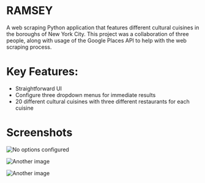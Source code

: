 # RAMSEY
A web scraping Python application that features different cultural cuisines in the boroughs of New York City. This project was a collaboration of three people, along with usage of the Google Places API to help with the web scraping process.

# Key Features:
- Straightforward UI
- Configure three dropdown menus for immediate results
- 20 different cultural cuisines with three different restaurants for each cuisine
# Screenshots
![No options configured](https://lh3.googleusercontent.com/pw/ABLVV87GHM8G9W3C0zTKt2Z5CSRd4YTN5g1qiZpULXLN7qfwa_iJNZcVJjDkH5-4ERjRQRrdiAOuuvcaZf7Z24SLuDz_07zu_PlR1J2FGAqYfuoWZIk8_QoYiT0qW5Yt4hVyIgzxgFR-JfD5yT28vkbONS7YHyPCk9e_-bBlk-EPD23zOr9Llinv8zGfBowLVY73sEon16zMXs3CUOWtEJAzcVZjFrMz7Y-8NRCCj67yWbzn3FJ2kst3Fnf2Jg3MsShVIxAPksCUUnQdkyY3vJotx7ioNs0Ulvxlh408ifP-jdlqxZvAyxTDmFWXXifTQdcElU20zySGEmDmTC1m2AuuQ6-oZHV-DnaDorGcBRCQ9fWi6Bi-Myn0q3QZVUAluQrKEmOHFuyzQ5TFHhdagS5hJPrBBD-44X_EgovV00HOFtOpWLqEQnPlhAtd115xT8uZYH8wgBz9G1PgWVGp8wWlGB-2zFBm6CZ0BqH23xTiSqmlwhlu3CacBMjCCwMoySBJ49ZXzRagFJQs5FqADPNIz4NrpR8q45MzO6zYNGwwfXmKjftqdB0M3diEMtEMTlj3Kk26BNZbnt2lO-O7pKar85wmp2snfNiixf5pE2fyRmKgDODl4ARHbuFRmcGS4oYKKVseIGZ6_BYeMz6vegoGEE3WCzXmncR0CBRt07zitYUbiJmgQ2Dcx-mXYtyISXbMkbDtJy-Mn4Iy16uQMAbija88sJ7NRm7sU7RziLBeaLtgaoewtd6hXzjaoAND7sZub-LAmWVPMJL81dJuhh1qcJulvkxgUAp9kCPkdsdes29Glp_XcrXeRbfVSeFBLYGIy9Hz7V33R3GDrLqZ_WBrihqOrTW4DMQL1-WJHxf96h_VAr73MuHHWz62U1HSSYDfl_wQQQC9yu8UM117RoK5qz1t3EKgz3cQOevcAeDI_Q=w1759-h1107-s-no-gm?authuser=0)

![Another image](https://lh3.googleusercontent.com/pw/ABLVV84iVvaePGgFcmffdybqH9UT-GQSwCQ51X6ehTNtfKMDBHYVOzTT0NFH8wSjKCK-m8Niak8gfyxdXsuifd-CRKmn4TMeyoyc37SWvELHcKgwjbHrS1sQIrpOz-ZkJDe8Oco0s1IhIEAr1F1vV5fLr8I_1ioIqQYB5CAxH658ACevtvWBKqlrgDnTnBVMs8MTb84flyW5LnDqqRholh5ZUdqS2Z8ehCOXZVgA49JIbbEbJY4mwqaNnqTjjfLhpGNb7ryBa_n5N5F17I_hWnbd8PTjBvdj9zSeqXZUjVdQU0S9B3xa1fYmOKx5IoAMaMiMAwxNMnIVjw9yW-3FKqQYPyd-cG0V5Aj1UN4AT2icQFJ0KNWYxu2rT38ZxikUKPKIrON1nRFuuOVHRelTaCUR8hx61kfYm2xETeo5yOwwPpFfKNKIVf-yfJacoatIShmqBrpkiBaPRNdctnoipCijCyw0KWKgbSBPw0F1U1y8f0TkiPUD-UTHjVJUaWjXglcrJz5nGVELyzRSCCE_cUijgXJhya929GF0SuYNqiRtHnEnT7K1WO-T4fj6l2NjfsnH1HBvBJjft48wNW0k7nrsf-KxMaHB2eOw2csqAC3lCOUivCBmZlZE22JGJnweZ-f-Nlw1GhkAPF104KBR-J3DNaEiU0pJpXzQFkBVIrOharlTuRh3G2qcanfDNRhgYLEXKtcFgIYVmoOgw6f_dHGeCR4S96PTCMIyWRxk6uOjH5WFWnQyiYVAvwAylFrCyySJJcqzZSwVQpHSpTb_vVl4_M3xnvddfPNBWtjOcojOBJdFeG9SRWH3OMcxIaIRh7uzQoOnaynzZ0HlwAntnO_pFbx9S6eUOsgJRCpSlRVVgRQ2YsBIymnfvAZWw5LZWQDMoC4kD3wlmW-quJqUYLVIASp-o-DBPWJiGfyy29yfkQ=w1750-h1098-s-no-gm?authuser=0)

 ![Another image](https://lh3.googleusercontent.com/pw/ABLVV87uPY_YaWn2oUKyz2l_MX1veCL3DpsIQvR-Eit8mSlozntiDcl-t1kd0H8rDgmisR_4kArzNrJyooKY843Eu8oLSQY7EeRWstDSUHOCJlSwtxfgO_W2JzNtdkF6xHL-urrEUvIrjg29VkEi2PZryMhuZk9upTIi5jcbV4Yof4GElzTY4NKTwWU3FxQ0yNsTQzM05UvYYO45C85cQuMUe0fiHAvkYRrL5MxcaTfG9TFN7jojWsm9aLXfXqGAyXvVhqONC6kpZE0b9RpE-8oM0pZdP-Nkqhil6FO1lSsAxcgqMhFooybueBNlsKx1mZGeaoXQWlRjA_zVcgRksm2GznxDgm6q4hzze176o3cx4Lu5YwRrRfadKrNY0PqWrP_iNEd0pTEJatg_a20_t06H5JvUdHqhtgOk7MjmQymfbsPmNBtloQPVXjLhdObt_4FYxJdhd3w6xikORQNhAn4FinUCEog_gaJ4oi-26AqeLpRpz4FXPSVgau70dlT1PJudTM3Oc3Glso0lGuVLT_WDRVilg03eMoPNr0cqHiALUepvpUOnjDKHRXENwFQYtw4xeBDgAZzqdHoZ7NMbk1wZhWYcfOlrtCD-hqXCfnrZKVz3WaahHzAYiOTjgSlBrldS-gSJg1gQkyQoqAa7UNfu57pb4ivF104iVpsW0CnEN0zVdTNFG0Fg8nYJ0rZODTRUw1pJWz1QH22wgmoBKAtMG1iTq_a6dXWnLg59fz5e-bwD7ur4zPxWQMzH2ITMKmBOBvaWpP46Mloql-t-72OByiWwHQkXvTlIcSBA8Fg4qUy-NvdcLE8uhf8cYFEShIPnFrpCQl8VP0j4zqh_T12COeu7Cn7lVEYSXMYsB-wAWRDNq1GXFFMbc2KvZVZKXFAFMR4IO_Rd2_tVL59uMjFQMI5s8mbAMW9XS2ela0aCbQ=w1751-h1095-s-no-gm?authuser=0)
